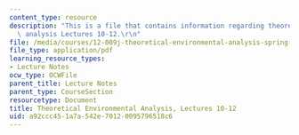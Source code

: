 ```yaml
---
content_type: resource
description: "This is a file that contains information regarding theoretical environmental\
  \ analysis Lectures 10-12.\r\n"
file: /media/courses/12-009j-theoretical-environmental-analysis-spring-2015/a92ccc451a7a542e70120095796518c6_MIT12_009JS15_10-12rivers.pdf
file_type: application/pdf
learning_resource_types:
- Lecture Notes
ocw_type: OCWFile
parent_title: Lecture Notes
parent_type: CourseSection
resourcetype: Document
title: Theoretical Environmental Analysis, Lectures 10-12
uid: a92ccc45-1a7a-542e-7012-0095796518c6
---
```


